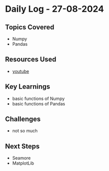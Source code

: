 # Daily Log - 27-08-2024

## Topics Covered

- Numpy
- Pandas

## Resources Used

- [youtube](https://www.youtube.com/playlist?list=PL9n0l8rSshSnragNblKDBsT8Xu3otp3jA)

## Key Learnings

- basic functions of Numpy
- basic functions of Pandas

## Challenges

- not so much

## Next Steps

- Seamore
- MatplotLib
